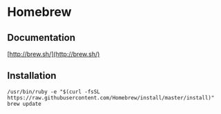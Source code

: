 # Homebrew

## Documentation
[http://brew.sh/](http://brew.sh/)

## Installation
```
/usr/bin/ruby -e "$(curl -fsSL https://raw.githubusercontent.com/Homebrew/install/master/install)"
brew update
```
